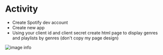 # Activity

- Create Spotify dev account​
- Create new app​
- Using your client id and client secret create html page to display genres and playlists by genres (don't copy my page design)

![image info](../client/activity.png)